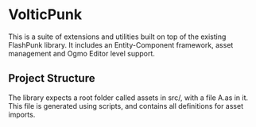 # VolticPunk

This is a suite of extensions and utilities built on top of the existing FlashPunk library. It includes an Entity-Component framework, asset management and Ogmo Editor level support.

## Project Structure

The library expects a root folder called assets in src/, with a file A.as in it. This file is generated using scripts, and contains all definitions for asset imports.